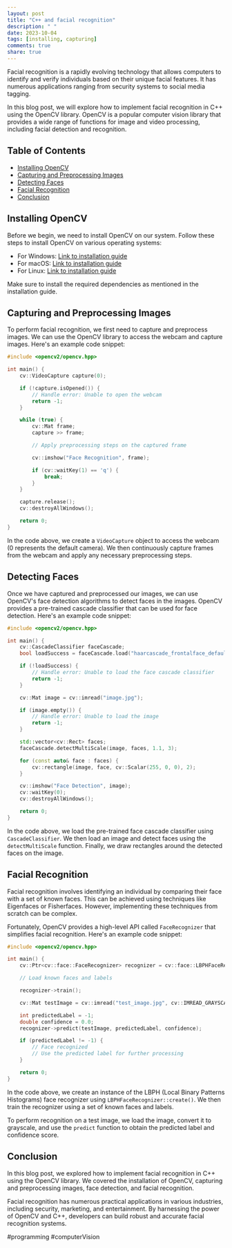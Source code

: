 ```yaml
---
layout: post
title: "C++ and facial recognition"
description: " "
date: 2023-10-04
tags: [installing, capturing]
comments: true
share: true
---
```


Facial recognition is a rapidly evolving technology that allows computers to identify and verify individuals based on their unique facial features. It has numerous applications ranging from security systems to social media tagging.

In this blog post, we will explore how to implement facial recognition in C++ using the OpenCV library. OpenCV is a popular computer vision library that provides a wide range of functions for image and video processing, including facial detection and recognition.

## Table of Contents
- [Installing OpenCV](#installing-opencv)
- [Capturing and Preprocessing Images](#capturing-and-preprocessing-images)
- [Detecting Faces](#detecting-faces)
- [Facial Recognition](#facial-recognition)
- [Conclusion](#conclusion)

## Installing OpenCV

Before we begin, we need to install OpenCV on our system. Follow these steps to install OpenCV on various operating systems:
- For Windows: [Link to installation guide](https://docs.opencv.org/master/d3/d52/tutorial_windows_install.html)
- For macOS: [Link to installation guide](https://docs.opencv.org/master/d0/db2/tutorial_macos_install.html)
- For Linux: [Link to installation guide](https://docs.opencv.org/master/d7/d9f/tutorial_linux_install.html)

Make sure to install the required dependencies as mentioned in the installation guide.

## Capturing and Preprocessing Images

To perform facial recognition, we first need to capture and preprocess images. We can use the OpenCV library to access the webcam and capture images. Here's an example code snippet:

```cpp
#include <opencv2/opencv.hpp>

int main() {
    cv::VideoCapture capture(0);

    if (!capture.isOpened()) {
        // Handle error: Unable to open the webcam
        return -1;
    }

    while (true) {
        cv::Mat frame;
        capture >> frame;

        // Apply preprocessing steps on the captured frame

        cv::imshow("Face Recognition", frame);

        if (cv::waitKey(1) == 'q') {
            break;
        }
    }

    capture.release();
    cv::destroyAllWindows();

    return 0;
}
```

In the code above, we create a `VideoCapture` object to access the webcam (0 represents the default camera). We then continuously capture frames from the webcam and apply any necessary preprocessing steps.

## Detecting Faces

Once we have captured and preprocessed our images, we can use OpenCV's face detection algorithms to detect faces in the images. OpenCV provides a pre-trained cascade classifier that can be used for face detection. Here's an example code snippet:

```cpp
#include <opencv2/opencv.hpp>

int main() {
    cv::CascadeClassifier faceCascade;
    bool loadSuccess = faceCascade.load("haarcascade_frontalface_default.xml");

    if (!loadSuccess) {
        // Handle error: Unable to load the face cascade classifier
        return -1;
    }

    cv::Mat image = cv::imread("image.jpg");

    if (image.empty()) {
        // Handle error: Unable to load the image
        return -1;
    }

    std::vector<cv::Rect> faces;
    faceCascade.detectMultiScale(image, faces, 1.1, 3);

    for (const auto& face : faces) {
        cv::rectangle(image, face, cv::Scalar(255, 0, 0), 2);
    }

    cv::imshow("Face Detection", image);
    cv::waitKey(0);
    cv::destroyAllWindows();

    return 0;
}
```

In the code above, we load the pre-trained face cascade classifier using `CascadeClassifier`. We then load an image and detect faces using the `detectMultiScale` function. Finally, we draw rectangles around the detected faces on the image.

## Facial Recognition

Facial recognition involves identifying an individual by comparing their face with a set of known faces. This can be achieved using techniques like Eigenfaces or Fisherfaces. However, implementing these techniques from scratch can be complex.

Fortunately, OpenCV provides a high-level API called `FaceRecognizer` that simplifies facial recognition. Here's an example code snippet:

```cpp
#include <opencv2/opencv.hpp>

int main() {
    cv::Ptr<cv::face::FaceRecognizer> recognizer = cv::face::LBPHFaceRecognizer::create();

    // Load known faces and labels

    recognizer->train();

    cv::Mat testImage = cv::imread("test_image.jpg", cv::IMREAD_GRAYSCALE);

    int predictedLabel = -1;
    double confidence = 0.0;
    recognizer->predict(testImage, predictedLabel, confidence);

    if (predictedLabel != -1) {
        // Face recognized
        // Use the predicted label for further processing
    }

    return 0;
}
```

In the code above, we create an instance of the LBPH (Local Binary Patterns Histograms) face recognizer using `LBPHFaceRecognizer::create()`. We then train the recognizer using a set of known faces and labels.

To perform recognition on a test image, we load the image, convert it to grayscale, and use the `predict` function to obtain the predicted label and confidence score.

## Conclusion

In this blog post, we explored how to implement facial recognition in C++ using the OpenCV library. We covered the installation of OpenCV, capturing and preprocessing images, face detection, and facial recognition.

Facial recognition has numerous practical applications in various industries, including security, marketing, and entertainment. By harnessing the power of OpenCV and C++, developers can build robust and accurate facial recognition systems.

#programming #computerVision